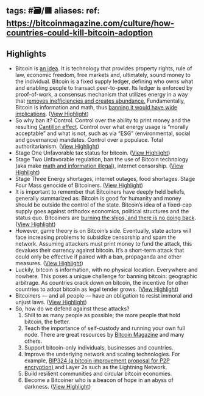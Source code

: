 tags: #🗃/🟥 
aliases: 
ref: 
https://bitcoinmagazine.com/culture/how-countries-could-kill-bitcoin-adoption
---

## Highlights
- Bitcoin is [an idea](https://medium.com/@interstellarbitcoin/bitcoin-has-already-won-bf2388d191bd). It is technology that provides property rights, rule of law, economic freedom, free markets and, ultimately, sound money to the individual.
  Bitcoin is a fixed supply ledger, defining who owns what and enabling people to transact peer-to-peer. Its ledger is enforced by proof-of-work, a consensus mechanism that utilizes energy in a way that [removes inefficiencies and creates abundance.](https://bitcoinmagazine.com/business/bitcoin-mining-is-not-wasteful)
  Fundamentally, Bitcoin is information and math, thus [banning it would have wide implications](https://dergigi.com/2021/08/02/implications-of-outlawing-bitcoin/). ([View Highlight](https://read.readwise.io/read/01gmttn4k3jg42twgz3d82q6e1))
- So why ban it?
  Control.
  Control over the ability to print money and the resulting [Cantillon effect](https://river.com/learn/terms/c/cantillon-effect/). Control over what energy usage is “morally acceptable” and what is not, such as via “ESG” (environmental, social and governance) mandates. Control over a populace. Total authoritarianism. ([View Highlight](https://read.readwise.io/read/01gmttprnd5e2bw4fffcqv8gs7))
- Stage One
  Unfavorable tax status for bitcoin. ([View Highlight](https://read.readwise.io/read/01gmttq5mmw63qwjjen9age794))
- Stage Two
  Unfavorable regulation, ban the use of Bitcoin technology (aka make [math and information illegal](https://bitcoinmagazine.com/culture/the-eu-attacks-bitcoin-due-to-a-comprehension-problem)), internet censorship. ([View Highlight](https://read.readwise.io/read/01gmttqdmgzp1f8dr99cs9ydq1))
- Stage Three
  Energy shortages, internet outages, food shortages.
  Stage Four
  Mass genocide of Bitcoiners. ([View Highlight](https://read.readwise.io/read/01gmttrwr3cqvysh2hvxraj07y))
- It is important to remember that Bitcoiners have deeply held beliefs, generally summarized as: Bitcoin is good for humanity and money should be outside the control of the state. Bitcoin’s idea of a fixed-cap supply goes against orthodox economics, political structures and the status quo.
  Bitcoiners are [burning the ships, and there is no going back](https://bitcoinmagazine.com/culture/bitcoin-must-burn-the-ships). ([View Highlight](https://read.readwise.io/read/01gmtttyrm5khwagxdg71y0v6r))
- However, game theory is on Bitcoin’s side. Eventually, state actors will face increasing problems to subsidize censorship and spam the network. Assuming attackers must print money to fund the attack, this devalues their currency against bitcoin. It’s a short-term attack that could only be effective if paired with a ban, propaganda and other measures. ([View Highlight](https://read.readwise.io/read/01gmtv1fnpryhwzzee2vpc04g3))
- Luckily, bitcoin is information, with no physical location. Everywhere and nowhere.
  This poses a unique challenge for banning bitcoin: geographic arbitrage.
  As countries crack down on bitcoin, the incentive for other countries to adopt bitcoin as legal tender grows. ([View Highlight](https://read.readwise.io/read/01gmtv4zrjrt41wxywa5eyfa37))
- Bitcoiners — and all people — have an obligation to resist immoral and unjust laws. ([View Highlight](https://read.readwise.io/read/01gmtv731566wss4a7pzdsgm3r))
- So, how do we defend against these attacks?
  1. Shill to as many people as possible; the more people that hold bitcoin, the better.
  2. Teach the importance of self-custody and running your own full node. There are great resources by [Bitcoin Magazine](https://bitcoinmagazine.com/guides) and many others.
  3. Support bitcoin-only individuals, businesses and countries.
  4. Improve the underlying network and scaling technologies. For example, [BIP324 (a bitcoin improvement proposal for P2P encryption)](https://twitter.com/orionwl/status/1541320693073285121) and Layer 2s such as the Lightning Network.
  5. Build resilient communities and circular bitcoin economies.
  6. Become a Bitcoiner who is a beacon of hope in an abyss of darkness. ([View Highlight](https://read.readwise.io/read/01gmtv85a9s80h9pw5g05xf87m))
